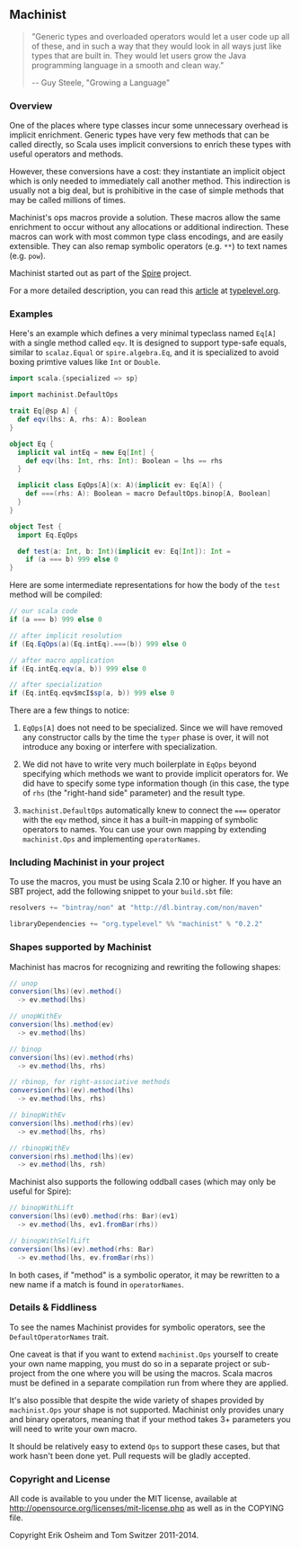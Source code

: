 ## Machinist

> "Generic types and overloaded operators would let a user code up all
> of these, and in such a way that they would look in all ways just
> like types that are built in. They would let users grow the Java
> programming language in a smooth and clean way."
>
> -- Guy Steele, "Growing a Language"

### Overview

One of the places where type classes incur some unnecessary overhead
is implicit enrichment. Generic types have very few methods that can
be called directly, so Scala uses implicit conversions to enrich these
types with useful operators and methods.

However, these conversions have a cost: they instantiate an implicit
object which is only needed to immediately call another method. This
indirection is usually not a big deal, but is prohibitive in the case
of simple methods that may be called millions of times.

Machinist's ops macros provide a solution. These macros allow the same
enrichment to occur without any allocations or additional
indirection. These macros can work with most common type class
encodings, and are easily extensible. They can also remap symbolic
operators (e.g. `**`) to text names (e.g. `pow`).

Machinist started out as part of the
[Spire](http://github.com/non/spire) project.

For a more detailed description, you can read this
[article](http://typelevel.org/blog/2013/10/13/spires-ops-macros.html)
at [typelevel.org](http://typelevel.org).

### Examples

Here's an example which defines a very minimal typeclass named `Eq[A]`
with a single method called `eqv`. It is designed to support type-safe
equals, similar to `scalaz.Equal` or `spire.algebra.Eq`, and it is
specialized to avoid boxing primtive values like `Int` or `Double`.

```scala
import scala.{specialized => sp}

import machinist.DefaultOps

trait Eq[@sp A] {
  def eqv(lhs: A, rhs: A): Boolean
}

object Eq {
  implicit val intEq = new Eq[Int] {
    def eqv(lhs: Int, rhs: Int): Boolean = lhs == rhs
  }

  implicit class EqOps[A](x: A)(implicit ev: Eq[A]) {
    def ===(rhs: A): Boolean = macro DefaultOps.binop[A, Boolean]
  }
}

object Test {
  import Eq.EqOps

  def test(a: Int, b: Int)(implicit ev: Eq[Int]): Int =
    if (a === b) 999 else 0
}
```

Here are some intermediate representations for how the body of the
`test` method will be compiled:

```scala
// our scala code
if (a === b) 999 else 0

// after implicit resolution
if (Eq.EqOps(a)(Eq.intEq).===(b)) 999 else 0

// after macro application
if (Eq.intEq.eqv(a, b)) 999 else 0

// after specialization
if (Eq.intEq.eqv$mcI$sp(a, b)) 999 else 0
```

There are a few things to notice:

1. `EqOps[A]` does not need to be specialized. Since we will have
removed any constructor calls by the time the `typer` phase is over,
it will not introduce any boxing or interfere with specialization.

2. We did not have to write very much boilerplate in `EqOps` beyond
specifying which methods we want to provide implicit operators for. We
did have to specify some type information though (in this case, the
type of `rhs` (the "right-hand side" parameter) and the result type.

3. `machinist.DefaultOps` automatically knew to connect the `===`
operator with the `eqv` method, since it has a built-in mapping of
symbolic operators to names. You can use your own mapping by extending
`machinist.Ops` and implementing `operatorNames`.

### Including Machinist in your project

To use the macros, you must be using Scala 2.10 or higher. If you have
an SBT project, add the following snippet to your `build.sbt` file:

```scala
resolvers += "bintray/non" at "http://dl.bintray.com/non/maven"

libraryDependencies += "org.typelevel" %% "machinist" % "0.2.2"
```

### Shapes supported by Machinist

Machinist has macros for recognizing and rewriting the following
shapes:

```scala
// unop
conversion(lhs)(ev).method()
  -> ev.method(lhs)

// unopWithEv
conversion(lhs).method(ev)
  -> ev.method(lhs)

// binop
conversion(lhs)(ev).method(rhs)
  -> ev.method(lhs, rhs)

// rbinop, for right-associative methods
conversion(rhs)(ev).method(lhs)
  -> ev.method(lhs, rhs)

// binopWithEv
conversion(lhs).method(rhs)(ev)
  -> ev.method(lhs, rhs)

// rbinopWithEv
conversion(rhs).method(lhs)(ev)
  -> ev.method(lhs, rsh)
```

Machinist also supports the following oddball cases (which may only be
useful for Spire):

```scala
// binopWithLift
conversion(lhs)(ev0).method(rhs: Bar)(ev1)
  -> ev.method(lhs, ev1.fromBar(rhs))

// binopWithSelfLift
conversion(lhs)(ev).method(rhs: Bar)
  -> ev.method(lhs, ev.fromBar(rhs))
```

In both cases, if "method" is a symbolic operator, it may be rewritten
to a new name if a match is found in `operatorNames`.

### Details & Fiddliness

To see the names Machinist provides for symbolic operators, see the
`DefaultOperatorNames` trait.

One caveat is that if you want to extend `machinist.Ops` yourself to
create your own name mapping, you must do so in a separate project or
sub-project from the one where you will be using the macros. Scala
macros must be defined in a separate compilation run from where they
are applied.

It's also possible that despite the wide variety of shapes provided by
`machinist.Ops` your shape is not supported. Machinist only provides
unary and binary operators, meaning that if your method takes 3+
parameters you will need to write your own macro.

It should be relatively easy to extend `Ops` to support these cases,
but that work hasn't been done yet. Pull requests will be gladly
accepted.

### Copyright and License

All code is available to you under the MIT license, available at
http://opensource.org/licenses/mit-license.php as well as in the
COPYING file.

Copyright Erik Osheim and Tom Switzer 2011-2014.
